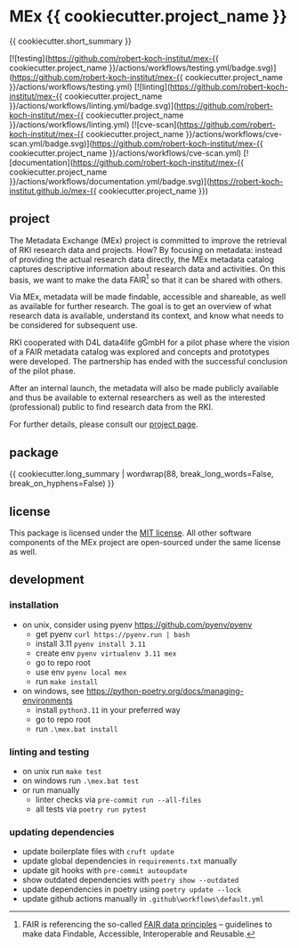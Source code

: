 # MEx {{ cookiecutter.project_name }}

{{ cookiecutter.short_summary }}

[![testing](https://github.com/robert-koch-institut/mex-{{ cookiecutter.project_name }}/actions/workflows/testing.yml/badge.svg)](https://github.com/robert-koch-institut/mex-{{ cookiecutter.project_name }}/actions/workflows/testing.yml)
[![linting](https://github.com/robert-koch-institut/mex-{{ cookiecutter.project_name }}/actions/workflows/linting.yml/badge.svg)](https://github.com/robert-koch-institut/mex-{{ cookiecutter.project_name }}/actions/workflows/linting.yml)
[![cve-scan](https://github.com/robert-koch-institut/mex-{{ cookiecutter.project_name }}/actions/workflows/cve-scan.yml/badge.svg)](https://github.com/robert-koch-institut/mex-{{ cookiecutter.project_name }}/actions/workflows/cve-scan.yml)
[![documentation](https://github.com/robert-koch-institut/mex-{{ cookiecutter.project_name }}/actions/workflows/documentation.yml/badge.svg)](https://robert-koch-institut.github.io/mex-{{ cookiecutter.project_name }})


## project

The Metadata Exchange (MEx) project is committed to improve the retrieval of RKI
research data and projects. How? By focusing on metadata: instead of providing the
actual research data directly, the MEx metadata catalog captures descriptive information
about research data and activities. On this basis, we want to make the data FAIR[^1] so
that it can be shared with others.

Via MEx, metadata will be made findable, accessible and shareable, as well as available
for further research. The goal is to get an overview of what research data is available,
understand its context, and know what needs to be considered for subsequent use.

RKI cooperated with D4L data4life gGmbH for a pilot phase where the vision of a
FAIR metadata catalog was explored and concepts and prototypes were developed.
The partnership has ended with the successful conclusion of the pilot phase.

After an internal launch, the metadata will also be made publicly available and thus be
available to external researchers as well as the interested (professional) public to
find research data from the RKI.

For further details, please consult our
[project page](https://www.rki.de/DE/Content/Forsch/MEx/MEx_node.html).

[^1]: FAIR is referencing the so-called
[FAIR data principles](https://www.go-fair.org/fair-principles/) – guidelines to make
data Findable, Accessible, Interoperable and Reusable.

## package

{{ cookiecutter.long_summary | wordwrap(88, break_long_words=False, break_on_hyphens=False) }}

## license

This package is licensed under the [MIT license](/LICENSE). All other software
components of the MEx project are open-sourced under the same license as well.

## development

### installation

- on unix, consider using pyenv https://github.com/pyenv/pyenv
  - get pyenv `curl https://pyenv.run | bash`
  - install 3.11 `pyenv install 3.11`
  - create env `pyenv virtualenv 3.11 mex`
  - go to repo root
  - use env `pyenv local mex`
  - run `make install`
- on windows, see https://python-poetry.org/docs/managing-environments
  - install `python3.11` in your preferred way
  - go to repo root
  - run `.\mex.bat install`

### linting and testing

- on unix run `make test`
- on windows run `.\mex.bat test`
- or run manually
  - linter checks via `pre-commit run --all-files`
  - all tests via `poetry run pytest`

### updating dependencies

- update boilerplate files with `cruft update`
- update global dependencies in `requirements.txt` manually
- update git hooks with `pre-commit autoupdate`
- show outdated dependencies with `poetry show --outdated`
- update dependencies in poetry using `poetry update --lock`
- update github actions manually in `.github\workflows\default.yml`
